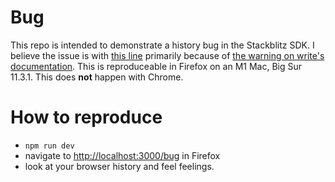 # Bug

This repo is intended to demonstrate a history bug in the Stackblitz SDK. I believe the issue is with [this line](https://github.com/stackblitz/sdk/blob/main/src/lib.ts#L65) primarily because of [the warning on write's documentation](https://developer.mozilla.org/en-US/docs/Web/API/Document/write). This is reproduceable in Firefox on an M1 Mac, Big Sur 11.3.1. This does **not** happen with Chrome.

# How to reproduce

* `npm run dev`
* navigate to [http://localhost:3000/bug](http://localhost:3000/bug) in Firefox
* look at your browser history and feel feelings.